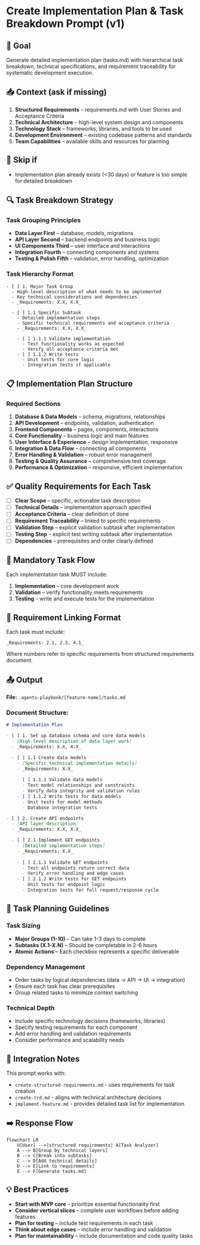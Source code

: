 # Create Implementation Plan & Task Breakdown Prompt (v1)

## 🎯 Goal
Generate detailed implementation plan (tasks.md) with hierarchical task breakdown, technical specifications, and requirement traceability for systematic development execution.

## 📥 Context (ask if missing)
1. **Structured Requirements** – requirements.md with User Stories and Acceptance Criteria
2. **Technical Architecture** – high-level system design and components
3. **Technology Stack** – frameworks, libraries, and tools to be used
4. **Development Environment** – existing codebase patterns and standards
5. **Team Capabilities** – available skills and resources for planning

## 🚦 Skip if
- Implementation plan already exists (<30 days) or feature is too simple for detailed breakdown

## 🔍 Task Breakdown Strategy

### **Task Grouping Principles**
- **Data Layer First** – database, models, migrations
- **API Layer Second** – backend endpoints and business logic  
- **UI Components Third** – user interface and interactions
- **Integration Fourth** – connecting components and systems
- **Testing & Polish Fifth** – validation, error handling, optimization

### **Task Hierarchy Format**
```
- [ ] 1. Major Task Group
  - High-level description of what needs to be implemented
  - Key technical considerations and dependencies
  - _Requirements: X.X, X.X_

  - [ ] 1.1 Specific Subtask
    - Detailed implementation steps
    - Specific technical requirements and acceptance criteria
    - _Requirements: X.X, X.X_
    
    - [ ] 1.1.1 Validate implementation
      - Test functionality works as expected
      - Verify all acceptance criteria met
    - [ ] 1.1.2 Write tests
      - Unit tests for core logic
      - Integration tests if applicable
```

## 📋 Implementation Plan Structure

### **Required Sections**
1. **Database & Data Models** – schema, migrations, relationships
2. **API Development** – endpoints, validation, authentication
3. **Frontend Components** – pages, components, interactions
4. **Core Functionality** – business logic and main features
5. **User Interface & Experience** – design implementation, responsive
6. **Integration & Data Flow** – connecting all components
7. **Error Handling & Validation** – robust error management
8. **Testing & Quality Assurance** – comprehensive test coverage
9. **Performance & Optimization** – responsive, efficient implementation

## ✅ Quality Requirements for Each Task
- [ ] **Clear Scope** – specific, actionable task description
- [ ] **Technical Details** – implementation approach specified
- [ ] **Acceptance Criteria** – clear definition of done
- [ ] **Requirement Traceability** – linked to specific requirements
- [ ] **Validation Step** – explicit validation subtask after implementation
- [ ] **Testing Step** – explicit test writing subtask after implementation
- [ ] **Dependencies** – prerequisites and order clearly defined

## 🔄 Mandatory Task Flow
Each implementation task MUST include:
1. **Implementation** – core development work
2. **Validation** – verify functionality meets requirements
3. **Testing** – write and execute tests for the implementation

## 🔗 Requirement Linking Format
Each task must include:
```
_Requirements: 2.1, 2.3, 4.1_
```
Where numbers refer to specific requirements from structured requirements document.

## 📤 Output
**File:** `.agents-playbook/[feature-name]/tasks.md`

### Document Structure:
```markdown
# Implementation Plan

- [ ] 1. Set up database schema and core data models
  - [High-level description of data layer work]
  - _Requirements: X.X, X.X_

  - [ ] 1.1 Create data models
    - [Specific technical implementation details]
    - _Requirements: X.X_
    
    - [ ] 1.1.1 Validate data models
      - Test model relationships and constraints
      - Verify data integrity and validation rules
    - [ ] 1.1.2 Write tests for data models
      - Unit tests for model methods
      - Database integration tests

- [ ] 2. Create API endpoints
  - [API layer description]
  - _Requirements: X.X, X.X_

  - [ ] 2.1 Implement GET endpoints
    - [Detailed implementation steps]
    - _Requirements: X.X_
    
    - [ ] 2.1.1 Validate GET endpoints
      - Test all endpoints return correct data
      - Verify error handling and edge cases
    - [ ] 2.1.2 Write tests for GET endpoints
      - Unit tests for endpoint logic
      - Integration tests for full request/response cycle
```

## 🎯 Task Planning Guidelines

### **Task Sizing**
- **Major Groups (1-10)** – Can take 1-3 days to complete
- **Subtasks (X.1-X.N)** – Should be completable in 2-6 hours
- **Atomic Actions** – Each checkbox represents a specific deliverable

### **Dependency Management** 
- Order tasks by logical dependencies (data → API → UI → integration)
- Ensure each task has clear prerequisites
- Group related tasks to minimize context switching

### **Technical Depth**
- Include specific technology decisions (frameworks, libraries)
- Specify testing requirements for each component
- Add error handling and validation requirements
- Consider performance and scalability needs

## 🔄 Integration Notes
This prompt works with:
- `create-structured-requirements.md` - uses requirements for task creation
- `create-trd.md` - aligns with technical architecture decisions
- `implement-feature.md` - provides detailed task list for implementation

## ➡️ Response Flow
```mermaid
flowchart LR
    U[User] -->|structured requirements| A[Task Analyzer]
    A --> B[Group by technical layers]
    B --> C[Break into subtasks]
    C --> D[Add technical details]
    D --> E[Link to requirements]
    E --> F[Generate tasks.md]
```

## 💡 Best Practices
- **Start with MVP core** – prioritize essential functionality first
- **Consider vertical slices** – complete user workflows before adding features
- **Plan for testing** – include test requirements in each task
- **Think about edge cases** – include error handling and validation
- **Plan for maintainability** – include documentation and code quality tasks
